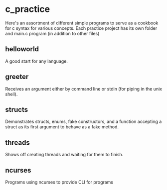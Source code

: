 # c_practice

Here's an assortment of different simple programs to serve as a cookbook for c syntax for various concepts. Each practice project has its own folder and main.c program (in addition to other files)

## helloworld

A good start for any language.

## greeter

Receives an argument either by command line or stdin (for piping in the unix shell).

## structs

Demonstrates structs, enums, fake constructors, and a function accepting a struct as its first argument to behave as a fake method.

## threads

Shows off creating threads and waiting for them to finish.

## ncurses

Programs using ncurses to provide CLI for programs